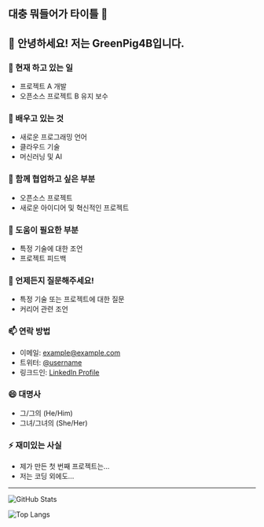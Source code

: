 ## 대충 뭐들어가 타이틀 👋

<!--
**greenpig4b/greenpig4b** is a ✨ _special_ ✨ repository because its `README.md` (this file) appears on your GitHub profile.

Here are some ideas to get you started:

- 🔭 I’m currently working on ...
- 🌱 I’m currently learning ...
- 👯 I’m looking to collaborate on ...
- 🤔 I’m looking for help with ...
- 💬 Ask me about ...
- 📫 How to reach me: ...
- 😄 Pronouns: ...
- ⚡ Fun fact: ...
-->

## 👋 안녕하세요! 저는 GreenPig4B입니다.

### 🔭 현재 하고 있는 일
- 프로젝트 A 개발
- 오픈소스 프로젝트 B 유지 보수

### 🌱 배우고 있는 것
- 새로운 프로그래밍 언어
- 클라우드 기술
- 머신러닝 및 AI

### 👯 함께 협업하고 싶은 부분
- 오픈소스 프로젝트
- 새로운 아이디어 및 혁신적인 프로젝트

### 🤔 도움이 필요한 부분
- 특정 기술에 대한 조언
- 프로젝트 피드백

### 💬 언제든지 질문해주세요!
- 특정 기술 또는 프로젝트에 대한 질문
- 커리어 관련 조언

### 📫 연락 방법
- 이메일: example@example.com
- 트위터: [@username](https://twitter.com/username)
- 링크드인: [LinkedIn Profile](https://www.linkedin.com/in/username)

### 😄 대명사
- 그/그의 (He/Him)
- 그녀/그녀의 (She/Her)

### ⚡ 재미있는 사실
- 제가 만든 첫 번째 프로젝트는...
- 저는 코딩 외에도...

---

![GitHub Stats](https://github-readme-stats.vercel.app/api?username=greenpig4b&show_icons=true)

![Top Langs](https://github-readme-stats.vercel.app/api/top-langs/?username=greenpig4b&layout=compact)
